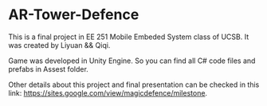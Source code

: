 # AR-Tower-Defence

This is a final project in EE 251 Mobile Embeded System class of UCSB. It was created by Liyuan && Qiqi. 

Game was developed in Unity Engine. So you can find all C# code files and prefabs in Assest folder.  

Other details about this project and final presentation can be checked in this link: https://sites.google.com/view/magicdefence/milestone.
